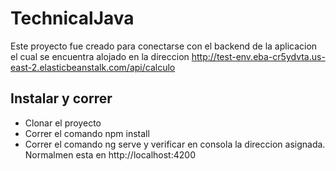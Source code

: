 # TechnicalJava

Este proyecto fue creado para conectarse con el backend de la aplicacion el cual se encuentra alojado en la direccion http://test-env.eba-cr5ydvta.us-east-2.elasticbeanstalk.com/api/calculo

## Instalar y correr

- Clonar el proyecto
- Correr el comando npm install
- Correr el comando ng serve y verificar en consola la direccion asignada. Normalmen esta en http://localhost:4200

